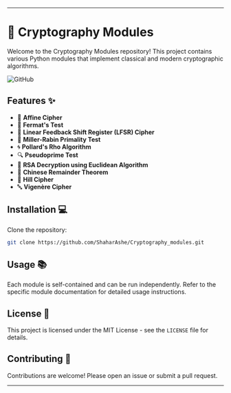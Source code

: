 
---

# 🔐 Cryptography Modules

Welcome to the Cryptography Modules repository! This project contains various Python modules that implement classical and modern cryptographic algorithms.

![GitHub](https://img.shields.io/github/license/ShaharAshe/Cryptography_modules)

## Features ✨

- 🔄 **Affine Cipher**
- 🔬 **Fermat's Test**
- 🔀 **Linear Feedback Shift Register (LFSR) Cipher**
- 🔢 **Miller-Rabin Primality Test**
- 🌀 **Pollard's Rho Algorithm**
- 🔍 **Pseudoprime Test**
- 🔑 **RSA Decryption using Euclidean Algorithm**
- 🧮 **Chinese Remainder Theorem**
- 🏰 **Hill Cipher**
- 🔤 **Vigenère Cipher**

## Installation 💻

Clone the repository:

```bash
git clone https://github.com/ShaharAshe/Cryptography_modules.git
```

## Usage 📚

Each module is self-contained and can be run independently. Refer to the specific module documentation for detailed usage instructions.

## License 📄

This project is licensed under the MIT License - see the `LICENSE` file for details.

## Contributing 🤝

Contributions are welcome! Please open an issue or submit a pull request.

---